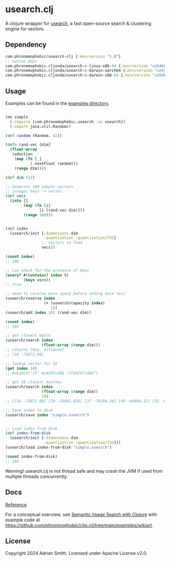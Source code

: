 # usearch.clj

A clojure wrapper for [usearch](https://github.com/unum-cloud/usearch), a fast open-source search & clustering engine for vectors.

## Dependency

```clojure
com.phronemophobic/usearch-clj {:mvn/version "1.0"}
;; native deps
com.phronemophobic.cljonda/usearch-c-linux-x86-64 {:mvn/version "ce54b814a8a10f4c0c32fee7aad9451231b63f75"}
com.phronemophobic.cljonda/usearch-c-darwin-aarch64 {:mvn/version "ce54b814a8a10f4c0c32fee7aad9451231b63f75"}
com.phronemophobic.cljonda/usearch-c-darwin-x86-64 {:mvn/version "ce54b814a8a10f4c0c32fee7aad9451231b63f75"}
```

## Usage

Examples can be found in the [examples directory](https://github.com/phronmophobic/usearch.clj/tree/main/examples).

```clojure

(ns simple
  (:require [com.phronemophobic.usearch :as usearch])
  (:import java.util.Random))

(def random (Random. 42))

(defn rand-vec [dim]
  (float-array
   (eduction
    (map (fn [_]
           (.nextFloat random)))
    (range dim))))

(def dim 512)

;; Generate 100 sample vectors
;; integer keys -> vector.
(def vecs
  (into {}
        (map (fn [i]
               [i (rand-vec dim)]))
        (range 100)))


(def index
  (usearch/init {:dimensions dim
                 :quantization :quantization/f32}
                ;; vectors to load
                vecs))

(count index)
;; 100

;; Can check for the presence of keys
(every? #(contains? index %)
        (keys vecs))
;; true

;; need to reserve more space before adding more vecs
(usearch/reserve index
                 (+ (usearch/capacity index)
                    1))
(usearch/add index 101 (rand-vec dim))

(count index)
;; 101

;; get closest match
(usearch/search index
                (float-array (range dim)))
;; returns [key, distance]
;; [16 -71872.88] 

;; lookup vector for 16
(get index 16)
;; #object["[F" 0x4297c486 "[F@4297c486"]

;; get 10 closest matches
(usearch/search index
                (float-array (range dim))
                10)
;; [[16 -71872.88] [10 -70801.016] [37 -70298.38] [49 -69604.12] [55 -69434.65] [78 -69195.81] [59 -69186.44] [28 -69116.14] [9 -68563.03] [24 -68498.59]]

;; Save index to disk
(usearch/save index "simple.usearch")


;; Load index from disk
(def index-from-disk
  (usearch/init {:dimensions dim
                 :quantization :quantization/f32}))
(usearch/load index-from-disk "simple.usearch")

(count index-from-disk)
;; 101

```

Warning! usearch.clj is not thread safe and may crash the JVM if used from multiple threads concurrently.

## Docs

[Reference](https://phronmophobic.github.io/usearch.clj/reference/)

For a conceptual overview, see [Semantic Image Search with Clojure](https://phronmophobic.github.io/clip.clj/semantic-image-search-with-clojure/) with example code at https://github.com/phronmophobic/clip.clj/tree/main/examples/wikiart.


## License

Copyright 2024 Adrian Smith. Licensed under Apache License v2.0.
